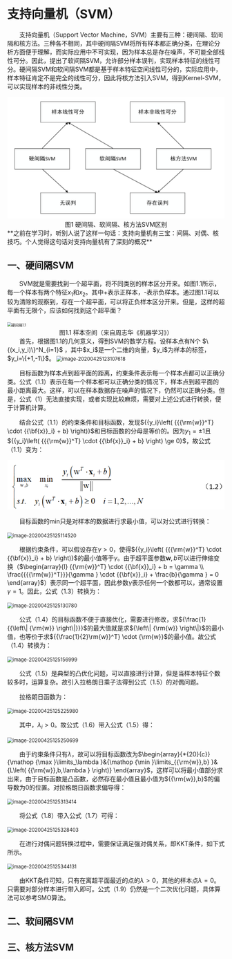 # 支持向量机（SVM）

&emsp;&emsp;支持向量机（Support Vector Machine，SVM）主要有三种：硬间隔、软间隔和核方法。三种各不相同，其中硬间隔SVM将所有样本都正确分类，在理论分析方面便于理解，而实际应用中不可实现，因为样本总是存在噪声，不可能全部线性可分。因此，提出了软间隔SVM，允许部分样本误判，实现样本特征的线性可分。硬间隔SVM和软间隔SVM都是基于样本特征空间线性可分的，实际应用中，样本特征肯定不是完全的线性可分，因此将核方法引入SVM，得到Kernel-SVM，可以实现样本的非线性分类。



<img src="img/图1.1.png" alt="image-20200424112751193" style="zoom:50%;" />

<center>图1 硬间隔、软间隔、核方法SVM区别</center>
**之前在学习时，听别人说了这样一句话：支持向量机有三宝：间隔、对偶、核技巧。个人觉得这句话对支持向量机有了深刻的概况**

## 一、硬间隔SVM

&emsp;&emsp;SVM就是需要找到一个超平面，将不同类别的样本区分开来。如图1.1所示，每一个样本有两个特征$x_1$和$x_2$。其中+表示正样本，-表示负样本。通过图1.1可以较为清除的观察到，存在一个超平面，可以将正负样本区分开来。但是，这样的超平面有无限个，应该如何找到这个超平面？

<img src="https://github.com/fatelmtzyf/Blog.io/blob/master/%E6%94%AF%E6%8C%81%E5%90%91%E9%87%8F%E6%9C%BA/img/%E5%9B%BE1.2.png" alt="硬间隔1.1" style="zoom:60%;" />

<center>图1.1 样本空间（来自周志华《机器学习》）</center>
&emsp;&emsp;首先，根据图1.1的几何意义，得到SVM的数学方程。设样本点有N个 $\{(x_i,y_i)\}^N_{i=1}$ ，其中$x_i$是一个二维的向量，$y_i$为样本的标签，$y_i=\{+1,-1\}$。

<img src="https://github.com/fatelmtzyf/Blog.io/blob/master/支持向量机/img/公式1.1.png" alt="image-20200425123107618" style="zoom:80%;" />

&emsp;&emsp;目标函数为样本点到超平面的距离，约束条件表示每一个样本点都可以正确分类。公式（1.1）表示在每一个样本都可以正确分类的情况下，样本点到超平面的最小距离最大。这样，可以在样本数据存在噪声的情况下，仍然可以正确分类。但是，公式（1）无法直接实现，或者实现比较麻烦，需要对上述公式进行转换，便于计算机计算。

&emsp;&emsp;结合公式（1.1）的约束条件和目标函数，发现${{y_i}\left( {{{\rm{w}}^T} \cdot {{\bf{x}}_i} + b} \right)}$和目标函数的分母是等价的。因为$y_1=\pm1$且${{y_i}\left( {{{\rm{w}}^T} \cdot {{\bf{x}}_i} + b} \right) \ge 0}$，故公式（1.1）变为：

<img src="img/公式1.2.png" alt="image-20200425125052712" style="zoom:80%;" />

&emsp;&emsp;目标函数的min只是对样本的数据进行求最小值，可以对公式进行转换：

<img src="C:%5CUsers%5Czhuyu%5CDocuments%5CGitHub%5CBlog%5C%E6%94%AF%E6%8C%81%E5%90%91%E9%87%8F%E6%9C%BA.assets%5Cimage-20200425125114520.png" alt="image-20200425125114520" style="zoom:80%;" />

&emsp;&emsp;根据约束条件，可以假设存在$\gamma>0$，使得${{y_i}\left( {{{\rm{w}}^T} \cdot {{\bf{x}}_i} + b} \right)}$的最小值等于$\gamma$。由于超平面参数$\pmb{w},b$可以进行伸缩变换（$\begin{array}{l}
{{\rm{w}}^T} \cdot {{\bf{x}}_i} + b = \gamma \\
\frac{{{{\rm{w}}^T}}}{\gamma } \cdot {{\bf{x}}_i} + \frac{b}{\gamma } = 0
\end{array}$）表示同一个超平面，因此参数$\gamma$表示任何一个数都可以，通常设置$\gamma=1$。因此，公式（1.3）转换为：

<img src="C:%5CUsers%5Czhuyu%5CDocuments%5CGitHub%5CBlog%5C%E6%94%AF%E6%8C%81%E5%90%91%E9%87%8F%E6%9C%BA.assets%5Cimage-20200425125130780.png" alt="image-20200425125130780" style="zoom:80%;" />

&emsp;&emsp;公式（1.4）的目标函数不便于直接优化，需要进行修改，求${\frac{1}{{\left\| {\rm{w}} \right\|}}}$的最大值就是求${\left\| {\rm{w}} \right\|}$的最小值，也等价于求${{\frac{1}{2}\rm{w}}^T} \cdot {\rm{w}}$的最小值。故公式（1.4）转换为：

<img src="C:%5CUsers%5Czhuyu%5CDocuments%5CGitHub%5CBlog%5C%E6%94%AF%E6%8C%81%E5%90%91%E9%87%8F%E6%9C%BA.assets%5Cimage-20200425125156999.png" alt="image-20200425125156999" style="zoom:80%;" />

&emsp;&emsp;公式（1.5）是典型的凸优化问题，可以直接进行计算，但是当样本特征个数较多时，运算复杂。故引入拉格朗日乘子法得到公式（1.5）的对偶问题。

&emsp;&emsp;拉格朗日函数为：

<img src="C:%5CUsers%5Czhuyu%5CDocuments%5CGitHub%5CBlog%5C%E6%94%AF%E6%8C%81%E5%90%91%E9%87%8F%E6%9C%BA.assets%5Cimage-20200425125225980.png" alt="image-20200425125225980" style="zoom:80%;" />

&emsp;&emsp;其中，$\lambda_i>0$。故公式（1.6）带入公式（1.5）得：

<img src="C:%5CUsers%5Czhuyu%5CDocuments%5CGitHub%5CBlog%5C%E6%94%AF%E6%8C%81%E5%90%91%E9%87%8F%E6%9C%BA.assets%5Cimage-20200425125250699.png" alt="image-20200425125250699" style="zoom:80%;" />

&emsp;&emsp;由于约束条件只有$\lambda$，故可以将目标函数改为$\begin{array}{*{20}{c}}
{\mathop {\max }\limits_\lambda  }&{\mathop {\min }\limits_{{\rm{w}},b} }&{L\left( {{\rm{w}},b,\lambda } \right)}
\end{array}$，这样可以将最小值部分求出来，由于目标函数是凸函数，必然存在最小值且最小值为${{\rm{w}},b}$的偏导数为0的位置。对拉格朗日函数求偏导得：

<img src="C:%5CUsers%5Czhuyu%5CDocuments%5CGitHub%5CBlog%5C%E6%94%AF%E6%8C%81%E5%90%91%E9%87%8F%E6%9C%BA.assets%5Cimage-20200425125313414.png" alt="image-20200425125313414" style="zoom:80%;" />

&emsp;&emsp;将公式（1.8）带入公式（1.7）可得：

<img src="C:%5CUsers%5Czhuyu%5CDocuments%5CGitHub%5CBlog%5C%E6%94%AF%E6%8C%81%E5%90%91%E9%87%8F%E6%9C%BA.assets%5Cimage-20200425125328403.png" alt="image-20200425125328403" style="zoom:80%;" />

&emsp;&emsp;在进行对偶问题转换过程中，需要保证满足强对偶关系，即KKT条件，如下式所示。

<img src="C:%5CUsers%5Czhuyu%5CDocuments%5CGitHub%5CBlog%5C%E6%94%AF%E6%8C%81%E5%90%91%E9%87%8F%E6%9C%BA.assets%5Cimage-20200425125344131.png" alt="image-20200425125344131" style="zoom:80%;" />

&emsp;&emsp;由KKT条件可知，只有在离超平面最近的点的$\lambda>0$，其他的样本点$\lambda=0$。只需要对部分样本进行带入即可。公式（1.9）仍然是一个二次优化问题，具体算法可以参考SMO算法。

## 二、软间隔SVM



## 三、核方法SVM

